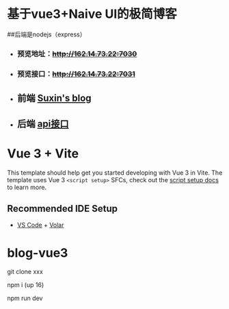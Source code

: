 # 基于vue3+Naive UI的极简博客

##后端是nodejs（express）

- ### 预览地址：~~http://162.14.73.22:7030~~

- ### 预览接口：~~http://162.14.73.22:7031~~

- ## 前端 [Suxin's blog](http://blog.suxin23.cn)

- ## 后端 [api接口](http://api.suxin23.cn)




# Vue 3 + Vite

This template should help get you started developing with Vue 3 in Vite. The template uses Vue 3 `<script setup>` SFCs, check out the [script setup docs](https://v3.vuejs.org/api/sfc-script-setup.html#sfc-script-setup) to learn more.

## Recommended IDE Setup

- [VS Code](https://code.visualstudio.com/) + [Volar](https://marketplace.visualstudio.com/items?itemName=Vue.volar)

# blog-vue3

git clone xxx

npm i (up 16)

npm run dev